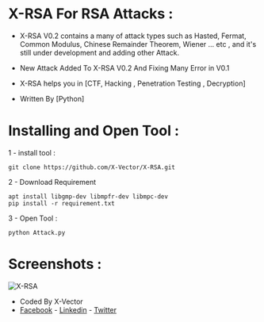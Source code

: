 # X-RSA For RSA Attacks :
- X-RSA V0.2 contains a many of attack types such as Hasted, Fermat, Common Modulus, Chinese Remainder Theorem, Wiener ... etc , and it's still under development and adding other Attack. 

- New Attack Added To X-RSA V0.2 And Fixing Many Error in V0.1

- X-RSA helps you in [CTF, Hacking , Penetration Testing , Decryption]

- Written By [Python]

# Installing and Open Tool :
1 - install tool : 
```
git clone https://github.com/X-Vector/X-RSA.git
```
2 - Download Requirement
```
apt install libgmp-dev libmpfr-dev libmpc-dev
pip install -r requirement.txt
```
3 - Open Tool :
```
python Attack.py
```
# Screenshots :

![X-RSA](https://e.top4top.net/p_1196pglz71.png "X-RSA in Action")

- Coded By X-Vector
- [Facebook](https://www.facebook.com/X.Vector1) - [Linkedin](https://www.linkedin.com/in/x-vector/) - [Twitter](https://twitter.com/@XVector11)
